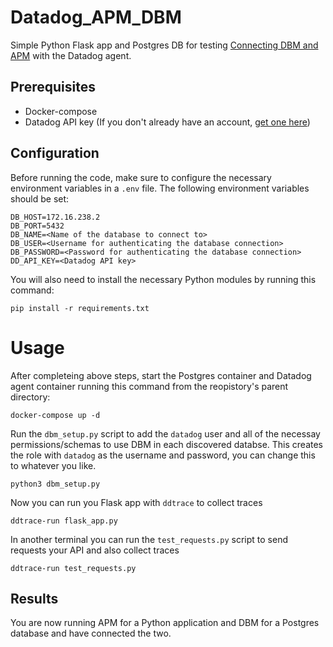 # Datadog_APM_DBM
Simple Python Flask app and Postgres DB for testing [Connecting DBM and APM](https://docs.datadoghq.com/database_monitoring/guide/connect_dbm_and_apm/?tab=python) with the Datadog agent. 

## Prerequisites
* Docker-compose
* Datadog API key (If you don't already have an account, [get one here](https://www.datadoghq.com/free-datadog-trial/))


## Configuration


Before running the code, make sure to configure the necessary environment variables in a `.env` file. The following environment variables should be set:

```
DB_HOST=172.16.238.2
DB_PORT=5432
DB_NAME=<Name of the database to connect to>
DB_USER=<Username for authenticating the database connection>
DB_PASSWORD=<Password for authenticating the database connection>
DD_API_KEY=<Datadog API key>
```

You will also need to install the necessary Python modules by running this command:

```
pip install -r requirements.txt
```

# Usage

After completeing above steps, start the Postgres container and Datadog agent container running this command from the reopistory's parent directory:

```
docker-compose up -d 
```

Run the `dbm_setup.py` script to add the `datadog` user and all of the necessay permissions/schemas to use DBM in each discovered databse. This creates the role with `datadog` as the username and password, you can change this to whatever you like. 

```
python3 dbm_setup.py
```

Now you can run you Flask app with `ddtrace` to collect traces

```
ddtrace-run flask_app.py
```

In another terminal you can run the `test_requests.py` script to send requests your API and also collect traces

```
ddtrace-run test_requests.py
```

## Results

You are now running APM for a Python application and DBM for a Postgres database and have connected the two.






